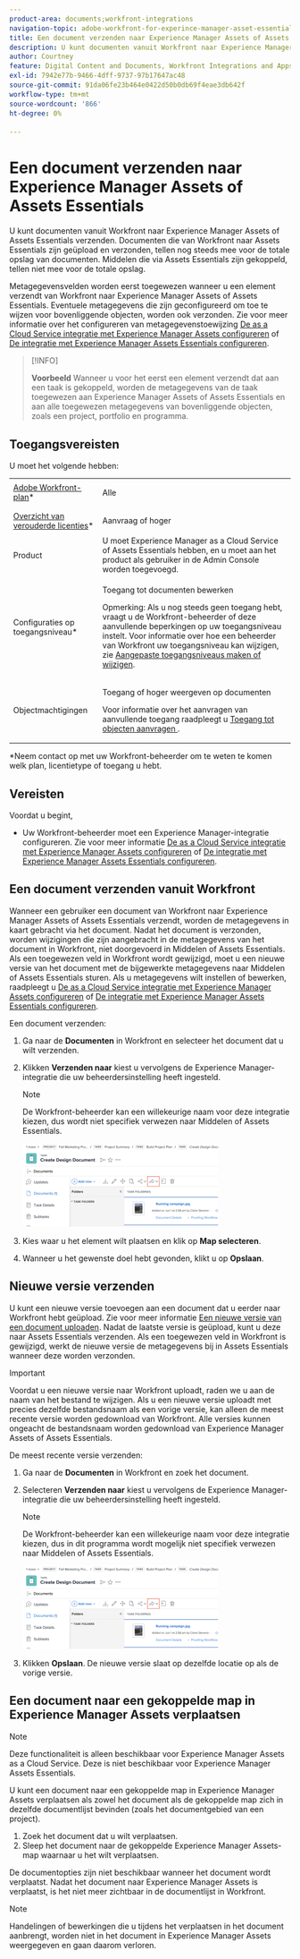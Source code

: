 ```yaml
---
product-area: documents;workfront-integrations
navigation-topic: adobe-workfront-for-experince-manager-asset-essentials
title: Een document verzenden naar Experience Manager Assets of Assets Essentials
description: U kunt documenten vanuit Workfront naar Experience Manager Assets of Assets Essentials verzenden. Documenten die van Workfront naar Assets Essentials zijn geüpload en verzonden, tellen nog steeds mee voor de totale opslag van documenten. Middelen die via Assets Essentials zijn gekoppeld, tellen niet mee voor de totale opslag.
author: Courtney
feature: Digital Content and Documents, Workfront Integrations and Apps
exl-id: 7942e77b-9466-4dff-9737-97b17647ac48
source-git-commit: 91da06fe23b464e0422d50b0db69f4eae3db642f
workflow-type: tm+mt
source-wordcount: '866'
ht-degree: 0%

---
```


# Een document verzenden naar Experience Manager Assets of Assets Essentials


U kunt documenten vanuit Workfront naar Experience Manager Assets of Assets Essentials verzenden. Documenten die van Workfront naar Assets Essentials zijn geüpload en verzonden, tellen nog steeds mee voor de totale opslag van documenten. Middelen die via Assets Essentials zijn gekoppeld, tellen niet mee voor de totale opslag.

Metagegevensvelden worden eerst toegewezen wanneer u een element verzendt van Workfront naar Experience Manager Assets of Assets Essentials. Eventuele metagegevens die zijn geconfigureerd om toe te wijzen voor bovenliggende objecten, worden ook verzonden. Zie voor meer informatie over het configureren van metagegevenstoewijzing [De as a Cloud Service integratie met Experience Manager Assets configureren](/help/quicksilver/administration-and-setup/configure-integrations/configure-aacs-integration.md) of [De integratie met Experience Manager Assets Essentials configureren](/help/quicksilver/documents/adobe-workfront-for-experience-manager-assets-essentials/setup-asset-essentials.md).

>[!INFO]
>
>**Voorbeeld** Wanneer u voor het eerst een element verzendt dat aan een taak is gekoppeld, worden de metagegevens van de taak toegewezen aan Experience Manager Assets of Assets Essentials en aan alle toegewezen metagegevens van bovenliggende objecten, zoals een project, portfolio en programma.

## Toegangsvereisten

U moet het volgende hebben:

<table style="table-layout:auto"> 
 <col> 
 <col> 
 <tbody> 
  <tr> 
   <td role="rowheader"><a href="https://www.workfront.com/plans" target="_blank">Adobe Workfront-plan</a>*</td> 
   <td> <p> Alle</p> </td> 
  </tr> 
  <tr> 
   <td role="rowheader"><a href="../../administration-and-setup/add-users/access-levels-and-object-permissions/wf-licenses.md" class="MCXref xref">Overzicht van verouderde licenties</a>*</td> 
   <td> <p>Aanvraag of hoger</p> </td> 
  </tr> 
  <tr> 
   <td role="rowheader">Product</td> 
   <td>U moet Experience Manager as a Cloud Service of Assets Essentials hebben, en u moet aan het product als gebruiker in de Admin Console worden toegevoegd.
</td> 
  </tr> 
  <tr> 
   <td role="rowheader">Configuraties op toegangsniveau*</td> 
   <td> <p>Toegang tot documenten bewerken</p> <p>Opmerking: Als u nog steeds geen toegang hebt, vraagt u de Workfront-beheerder of deze aanvullende beperkingen op uw toegangsniveau instelt. Voor informatie over hoe een beheerder van Workfront uw toegangsniveau kan wijzigen, zie <a href="../../administration-and-setup/add-users/configure-and-grant-access/create-modify-access-levels.md" class="MCXref xref">Aangepaste toegangsniveaus maken of wijzigen</a>.</p> </td> 
  </tr> 
  <tr> 
   <td role="rowheader">Objectmachtigingen</td> 
   <td> <p>Toegang of hoger weergeven op documenten</p> <p>Voor informatie over het aanvragen van aanvullende toegang raadpleegt u <a href="../../workfront-basics/grant-and-request-access-to-objects/request-access.md" class="MCXref xref">Toegang tot objecten aanvragen </a>.</p> </td> 
  </tr> 
 </tbody> 
</table>

&#42;Neem contact op met uw Workfront-beheerder om te weten te komen welk plan, licentietype of toegang u hebt.

## Vereisten

Voordat u begint,

* Uw Workfront-beheerder moet een Experience Manager-integratie configureren. Zie voor meer informatie [De as a Cloud Service integratie met Experience Manager Assets configureren](/help/quicksilver/administration-and-setup/configure-integrations/configure-aacs-integration.md) of [De integratie met Experience Manager Assets Essentials configureren](/help/quicksilver/documents/adobe-workfront-for-experience-manager-assets-essentials/setup-asset-essentials.md).


## Een document verzenden vanuit Workfront

Wanneer een gebruiker een document van Workfront naar Experience Manager Assets of Assets Essentials verzendt, worden de metagegevens in kaart gebracht via het document. Nadat het document is verzonden, worden wijzigingen die zijn aangebracht in de metagegevens van het document in Workfront, niet doorgevoerd in Middelen of Assets Essentials. Als een toegewezen veld in Workfront wordt gewijzigd, moet u een nieuwe versie van het document met de bijgewerkte metagegevens naar Middelen of Assets Essentials sturen. Als u metagegevens wilt instellen of bewerken, raadpleegt u [De as a Cloud Service integratie met Experience Manager Assets configureren](/help/quicksilver/administration-and-setup/configure-integrations/configure-aacs-integration.md) of [De integratie met Experience Manager Assets Essentials configureren](../../documents/adobe-workfront-for-experience-manager-assets-essentials/setup-asset-essentials.md).

Een document verzenden:

1. Ga naar de **Documenten** in Workfront en selecteer het document dat u wilt verzenden.
1. Klikken **Verzenden naar** kiest u vervolgens de Experience Manager-integratie die uw beheerdersinstelling heeft ingesteld.

   >[!NOTE]
   >
   >De Workfront-beheerder kan een willekeurige naam voor deze integratie kiezen, dus wordt niet specifiek verwezen naar Middelen of Assets Essentials.

   ![](assets/copy-of-send-to-in-toolbar-350x149.png)

1. Kies waar u het element wilt plaatsen en klik op **Map selecteren**.
1. Wanneer u het gewenste doel hebt gevonden, klikt u op **Opslaan**.

## Nieuwe versie verzenden

U kunt een nieuwe versie toevoegen aan een document dat u eerder naar Workfront hebt geüpload. Zie voor meer informatie [Een nieuwe versie van een document uploaden](../../documents/managing-documents/upload-new-document-version.md). Nadat de laatste versie is geüpload, kunt u deze naar Assets Essentials verzenden. Als een toegewezen veld in Workfront is gewijzigd, werkt de nieuwe versie de metagegevens bij in Assets Essentials wanneer deze worden verzonden.

>[!IMPORTANT]
>
>Voordat u een nieuwe versie naar Workfront uploadt, raden we u aan de naam van het bestand te wijzigen. Als u een nieuwe versie uploadt met precies dezelfde bestandsnaam als een vorige versie, kan alleen de meest recente versie worden gedownload van Workfront. Alle versies kunnen ongeacht de bestandsnaam worden gedownload van Experience Manager Assets of Assets Essentials.

De meest recente versie verzenden:

1. Ga naar de **Documenten** in Workfront en zoek het document.
1. Selecteren **Verzenden naar** kiest u vervolgens de Experience Manager-integratie die uw beheerdersinstelling heeft ingesteld.

   >[!NOTE]
   >
   >De Workfront-beheerder kan een willekeurige naam voor deze integratie kiezen, dus in dit programma wordt mogelijk niet specifiek verwezen naar Middelen of Assets Essentials.

   ![](assets/copy-of-send-to-in-toolbar-350x149.png)

1. Klikken **Opslaan**. De nieuwe versie slaat op dezelfde locatie op als de vorige versie.

## Een document naar een gekoppelde map in Experience Manager Assets verplaatsen

>[!NOTE]
>
>Deze functionaliteit is alleen beschikbaar voor Experience Manager Assets as a Cloud Service. Deze is niet beschikbaar voor Experience Manager Assets Essentials.

U kunt een document naar een gekoppelde map in Experience Manager Assets verplaatsen als zowel het document als de gekoppelde map zich in dezelfde documentlijst bevinden (zoals het documentgebied van een project).

1. Zoek het document dat u wilt verplaatsen.
1. Sleep het document naar de gekoppelde Experience Manager Assets-map waarnaar u het wilt verplaatsen.

De documentopties zijn niet beschikbaar wanneer het document wordt verplaatst. Nadat het document naar Experience Manager Assets is verplaatst, is het niet meer zichtbaar in de documentlijst in Workfront.

>[!NOTE]
>
> Handelingen of bewerkingen die u tijdens het verplaatsen in het document aanbrengt, worden niet in het document in Experience Manager Assets weergegeven en gaan daarom verloren.

